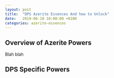 ```yaml
---
layout: post
title:  "DPS Azerite Essences And how to Unlock"
date:   2019-06-10 10:00:00 +0100
categories: azerite-essences
---
```


<script>var whTooltips = {colorLinks: true, iconizeLinks: true, renameLinks: true};</script>
<script src="https://wow.zamimg.com/widgets/power.js"></script>

## Overview of Azerite Powers

Blah blah

## DPS Specific Powers
